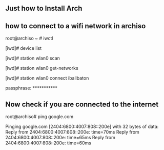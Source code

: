## Just how to Install Arch

## how to connect to a wifi network in archiso

root@archiso ~ # iwctl

[iwd]# device list

[iwd]# station wlan0 scan

[iwd]# station wlan0 get-networks

[iwd]# station wlan0 connect iballbaton

passphrase: ***********

## Now check if you are connected to the internet

root@archiso# ping google.com

Pinging google.com [2404:6800:4007:808::200e] with 32 bytes of data:
Reply from 2404:6800:4007:808::200e: time=70ms
Reply from 2404:6800:4007:808::200e: time=65ms
Reply from 2404:6800:4007:808::200e: time=60ms
